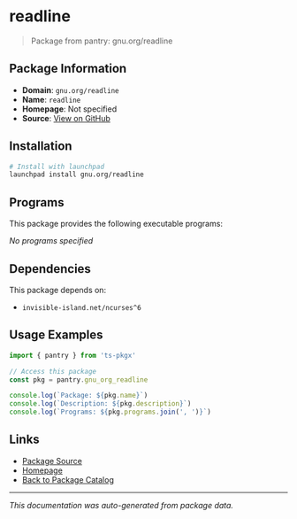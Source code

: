 # readline

> Package from pantry: gnu.org/readline

## Package Information

- **Domain**: `gnu.org/readline`
- **Name**: `readline`
- **Homepage**: Not specified
- **Source**: [View on GitHub](https://github.com/pkgxdev/pantry/tree/main/projects/gnu.org/readline/package.yml)

## Installation

```bash
# Install with launchpad
launchpad install gnu.org/readline
```

## Programs

This package provides the following executable programs:

*No programs specified*

## Dependencies

This package depends on:

- `invisible-island.net/ncurses^6`

## Usage Examples

```typescript
import { pantry } from 'ts-pkgx'

// Access this package
const pkg = pantry.gnu_org_readline

console.log(`Package: ${pkg.name}`)
console.log(`Description: ${pkg.description}`)
console.log(`Programs: ${pkg.programs.join(', ')}`)
```

## Links

- [Package Source](https://github.com/pkgxdev/pantry/tree/main/projects/gnu.org/readline/package.yml)
- [Homepage](#)
- [Back to Package Catalog](../package-catalog.md)

---

*This documentation was auto-generated from package data.*
